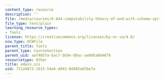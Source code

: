 ```yaml
---
content_type: resource
description: ''
file: /media/courses/6-844-computability-theory-of-and-with-scheme-spring-2003/721a9873161554a6dd430d485a65be7a_edwin.ini
file_type: text/plain
learning_resource_types:
- Tools
license: https://creativecommons.org/licenses/by-nc-sa/4.0/
ocw_type: OCWFile
parent_title: Tools
parent_type: CourseSection
parent_uid: aaf4057a-bac7-5b9e-89ac-ae095a684679
resourcetype: Other
title: edwin.ini
uid: 721a9873-1615-54a6-dd43-0d485a65be7a
---
```

